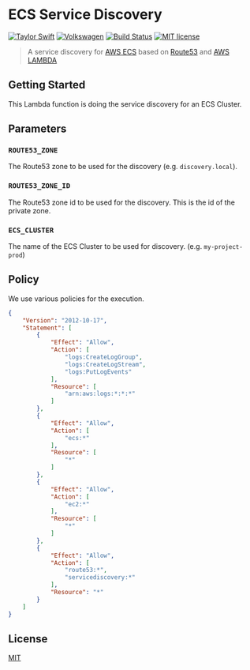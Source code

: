 # ECS Service Discovery

[![Taylor Swift](https://img.shields.io/badge/secured%20by-taylor%20swift-brightgreen.svg)](https://twitter.com/SwiftOnSecurity)
[![Volkswagen](https://auchenberg.github.io/volkswagen/volkswargen_ci.svg?v=1)](https://github.com/auchenberg/volkswagen)
[![Build Status](https://travis-ci.org/katallaxie/vue-preboot.svg?branch=master)](https://travis-ci.org/katallaxie/vue-preboot)
[![MIT license](http://img.shields.io/badge/license-MIT-brightgreen.svg)](http://opensource.org/licenses/MIT)

> A service discovery for [AWS ECS](https://aws.amazon.com/de/documentation/ecs/) based on [Route53](https://aws.amazon.com/de/route53/) and [AWS LAMBDA](https://aws.amazon.com/de/lambda)

## Getting Started

This Lambda function is doing the service discovery for an ECS Cluster.

## Parameters

### `ROUTE53_ZONE`

The Route53 zone to be used for the discovery (e.g. `discovery.local`).

### `ROUTE53_ZONE_ID`

The Route53 zone id to be used for the discovery. This is the id of the private zone.

### `ECS_CLUSTER`

The name of the ECS Cluster to be used for discovery. (e.g. `my-project-prod`)

## Policy

We use various policies for the execution.

```json
{
    "Version": "2012-10-17",
    "Statement": [
        {
            "Effect": "Allow",
            "Action": [
                "logs:CreateLogGroup",
                "logs:CreateLogStream",
                "logs:PutLogEvents"
            ],
            "Resource": [
                "arn:aws:logs:*:*:*"
            ]
        },
        {
            "Effect": "Allow",
            "Action": [
                "ecs:*"
            ],
            "Resource": [
                "*"
            ]
        },
        {
            "Effect": "Allow",
            "Action": [
                "ec2:*"
            ],
            "Resource": [
                "*"
            ]
        },
        {
            "Effect": "Allow",
            "Action": [
                "route53:*",
                "servicediscovery:*"
            ],
            "Resource": "*"
        }
    ]
}
```

## License
[MIT](/LICENSE)
